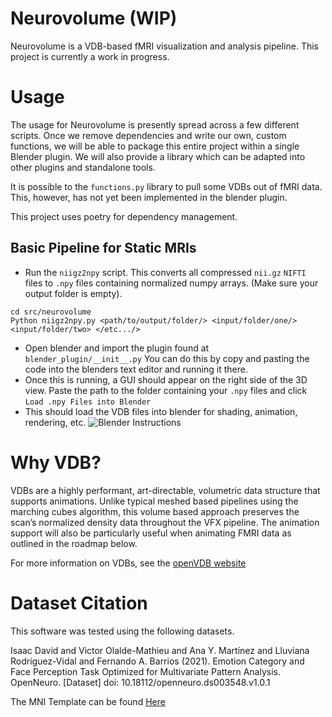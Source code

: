 # Neurovolume (WIP)
Neurovolume is a VDB-based fMRI visualization and analysis pipeline. This project is currently a work in progress.


# Usage
The usage for Neurovolume is presently spread across a few different scripts. Once we remove dependencies and write our own, custom functions, we will be able to package this entire project within a single Blender plugin. We will also provide a library which can be adapted into other plugins and standalone tools.

It is possible to the `functions.py` library to pull some VDBs out of fMRI data. This, however, has not yet been implemented in the blender plugin.

This project uses poetry for dependency management.

## Basic Pipeline for Static MRIs
- Run the `niigz2npy` script. This converts all compressed `nii.gz` `NIFTI` files to `.npy` files containing normalized numpy arrays. (Make sure your output folder is empty).

```shell
cd src/neurovolume
Python niigz2npy.py <path/to/output/folder/> <input/folder/one/> <input/folder/two> </etc.../>
```
- Open blender and import the plugin found at `blender_plugin/__init__.py`
You can do this by copy and pasting the code into the blenders text editor and running it there.
- Once this is running, a GUI should appear on the right side of the 3D view. Paste the path to the folder containing your `.npy` files and click `Load .npy Files into Blender`
- This should load the VDB files into blender for shading, animation, rendering, etc.
![Blender Instructions](readme_media/blender_instructions.png)

# Why VDB?
VDBs are a highly performant, art-directable, volumetric data structure that supports animations.  Unlike typical meshed based pipelines using the marching cubes algorithm, this volume based approach preserves the scan’s normalized density data throughout the VFX pipeline. The animation support will also be particularly useful when animating FMRI data as outlined in the roadmap below.

For more information on VDBs, see the [openVDB website](https://www.openvdb.org/)


# Dataset Citation
This software was tested using the following datasets.

Isaac David and Victor Olalde-Mathieu and Ana Y. Martínez and Lluviana Rodríguez-Vidal and Fernando A. Barrios (2021). Emotion Category and Face Perception Task Optimized for Multivariate Pattern Analysis. OpenNeuro. [Dataset] doi: 10.18112/openneuro.ds003548.v1.0.1

The MNI Template can be found [Here](https://github.com/Angeluz-07/MRI-preprocessing-techniques/tree/main/assets/templates)